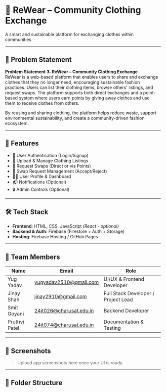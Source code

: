 # 👚 ReWear – Community Clothing Exchange

A smart and sustainable platform for exchanging clothes within communities.

---

## 🧩 Problem Statement

**Problem Statement 3: ReWear – Community Clothing Exchange**  
ReWear is a web-based platform that enables users to share and exchange clothes that they no longer need, encouraging sustainable fashion practices. Users can list their clothing items, browse others' listings, and request swaps. The platform supports both direct exchanges and a point-based system where users earn points by giving away clothes and use them to receive clothes from others.

By reusing and sharing clothing, the platform helps reduce waste, support environmental sustainability, and create a community-driven fashion ecosystem.

---

## 🚀 Features

- 👤 User Authentication (Login/Signup)
- 📸 Upload & Manage Clothing Listings
- 🔄 Request Swaps (Direct or via Points)
- 🧾 Swap Request Management (Accept/Reject)
- 🧑‍💼 User Profile & Dashboard
- 📬 Notifications (Optional)
- 🔒 Admin Controls (Optional)

---

## 🛠️ Tech Stack

- **Frontend**: HTML, CSS, JavaScript *(React - optional)*
- **Backend & Auth**: Firebase (Firestore + Auth + Storage)
- **Hosting**: Firebase Hosting / GitHub Pages

---

## 👥 Team Members

| Name           | Email                            | Role                     |
|----------------|----------------------------------|--------------------------|
| Yug Yadav      | yugyadav2510@gmail.com           | UI/UX & Frontend Developer |
| Jinay Shah     | jinay2910@gmail.com              | Full Stack Developer / Project Lead |
| Smit Goyani    | 24it026@charusat.edu.in          | Backend Developer        |
| Pruthvi Patel  | 24it074@charusat.edu.in          | Documentation & Testing  |

---

## 📸 Screenshots

> Upload app screenshots here once your UI is ready.

---

## 📂 Folder Structure

